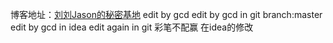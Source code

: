 博客地址：[刘刘Jason的秘密基地](https://liujiashengjason.club/2019/08/06/%E4%BB%8E%E9%9B%B6%E5%BC%80%E5%A7%8B%E9%85%8D%E7%BD%AESpringboot-Mybatis-MybatisGenerator/)
edit by gcd
edit by gcd in git branch:master
edit by gcd in idea
edit again in git
彩笔不配赢
在idea的修改